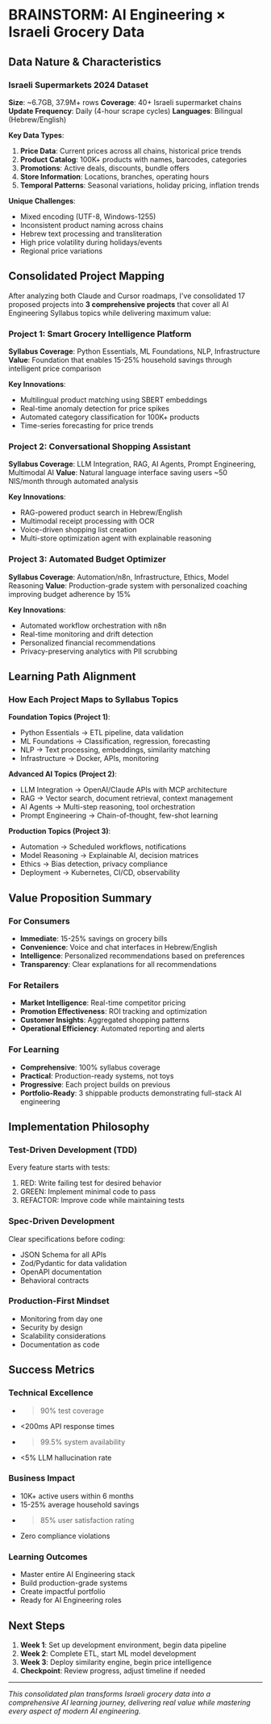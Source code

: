 # BRAINSTORM: AI Engineering × Israeli Grocery Data

## Data Nature & Characteristics

### Israeli Supermarkets 2024 Dataset

**Size**: ~6.7GB, 37.9M+ rows
**Coverage**: 40+ Israeli supermarket chains
**Update Frequency**: Daily (4-hour scrape cycles)
**Languages**: Bilingual (Hebrew/English)

**Key Data Types**:

1. **Price Data**: Current prices across all chains, historical price trends
2. **Product Catalog**: 100K+ products with names, barcodes, categories
3. **Promotions**: Active deals, discounts, bundle offers
4. **Store Information**: Locations, branches, operating hours
5. **Temporal Patterns**: Seasonal variations, holiday pricing, inflation trends

**Unique Challenges**:

- Mixed encoding (UTF-8, Windows-1255)
- Inconsistent product naming across chains
- Hebrew text processing and transliteration
- High price volatility during holidays/events
- Regional price variations

## Consolidated Project Mapping

After analyzing both Claude and Cursor roadmaps, I've consolidated 17 proposed projects into **3 comprehensive projects** that cover all AI Engineering Syllabus topics while delivering maximum value:

### Project 1: Smart Grocery Intelligence Platform

**Syllabus Coverage**: Python Essentials, ML Foundations, NLP, Infrastructure
**Value**: Foundation that enables 15-25% household savings through intelligent price comparison

**Key Innovations**:

- Multilingual product matching using SBERT embeddings
- Real-time anomaly detection for price spikes
- Automated category classification for 100K+ products
- Time-series forecasting for price trends

### Project 2: Conversational Shopping Assistant

**Syllabus Coverage**: LLM Integration, RAG, AI Agents, Prompt Engineering, Multimodal AI
**Value**: Natural language interface saving users ~50 NIS/month through automated analysis

**Key Innovations**:

- RAG-powered product search in Hebrew/English
- Multimodal receipt processing with OCR
- Voice-driven shopping list creation
- Multi-store optimization agent with explainable reasoning

### Project 3: Automated Budget Optimizer

**Syllabus Coverage**: Automation/n8n, Infrastructure, Ethics, Model Reasoning
**Value**: Production-grade system with personalized coaching improving budget adherence by 15%

**Key Innovations**:

- Automated workflow orchestration with n8n
- Real-time monitoring and drift detection
- Personalized financial recommendations
- Privacy-preserving analytics with PII scrubbing

## Learning Path Alignment

### How Each Project Maps to Syllabus Topics

**Foundation Topics (Project 1)**:

- Python Essentials → ETL pipeline, data validation
- ML Foundations → Classification, regression, forecasting
- NLP → Text processing, embeddings, similarity matching
- Infrastructure → Docker, APIs, monitoring

**Advanced AI Topics (Project 2)**:

- LLM Integration → OpenAI/Claude APIs with MCP architecture
- RAG → Vector search, document retrieval, context management
- AI Agents → Multi-step reasoning, tool orchestration
- Prompt Engineering → Chain-of-thought, few-shot learning

**Production Topics (Project 3)**:

- Automation → Scheduled workflows, notifications
- Model Reasoning → Explainable AI, decision matrices
- Ethics → Bias detection, privacy compliance
- Deployment → Kubernetes, CI/CD, observability

## Value Proposition Summary

### For Consumers

- **Immediate**: 15-25% savings on grocery bills
- **Convenience**: Voice and chat interfaces in Hebrew/English
- **Intelligence**: Personalized recommendations based on preferences
- **Transparency**: Clear explanations for all recommendations

### For Retailers

- **Market Intelligence**: Real-time competitor pricing
- **Promotion Effectiveness**: ROI tracking and optimization
- **Customer Insights**: Aggregated shopping patterns
- **Operational Efficiency**: Automated reporting and alerts

### For Learning

- **Comprehensive**: 100% syllabus coverage
- **Practical**: Production-ready systems, not toys
- **Progressive**: Each project builds on previous
- **Portfolio-Ready**: 3 shippable products demonstrating full-stack AI engineering

## Implementation Philosophy

### Test-Driven Development (TDD)

Every feature starts with tests:

1. RED: Write failing test for desired behavior
2. GREEN: Implement minimal code to pass
3. REFACTOR: Improve code while maintaining tests

### Spec-Driven Development

Clear specifications before coding:

- JSON Schema for all APIs
- Zod/Pydantic for data validation
- OpenAPI documentation
- Behavioral contracts

### Production-First Mindset

- Monitoring from day one
- Security by design
- Scalability considerations
- Documentation as code

## Success Metrics

### Technical Excellence

- > 90% test coverage
- <200ms API response times
- > 99.5% system availability
- <5% LLM hallucination rate

### Business Impact

- 10K+ active users within 6 months
- 15-25% average household savings
- > 85% user satisfaction rating
- Zero compliance violations

### Learning Outcomes

- Master entire AI Engineering stack
- Build production-grade systems
- Create impactful portfolio
- Ready for AI Engineering roles

## Next Steps

1. **Week 1**: Set up development environment, begin data pipeline
2. **Week 2**: Complete ETL, start ML model development
3. **Week 3**: Deploy similarity engine, begin price intelligence
4. **Checkpoint**: Review progress, adjust timeline if needed

---

_This consolidated plan transforms Israeli grocery data into a comprehensive AI learning journey, delivering real value while mastering every aspect of modern AI engineering._
